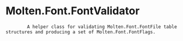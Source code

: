 ﻿  
# Molten.Font.FontValidator

            A helper class for validating Molten.Font.FontFile table structures and producing a set of Molten.Font.FontFlags.
            
